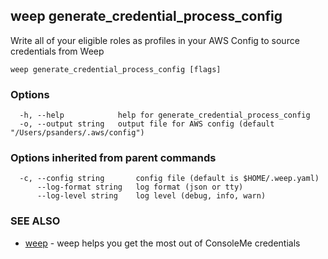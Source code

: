 ## weep generate_credential_process_config

Write all of your eligible roles as profiles in your AWS Config to source credentials from Weep

```
weep generate_credential_process_config [flags]
```

### Options

```
  -h, --help            help for generate_credential_process_config
  -o, --output string   output file for AWS config (default "/Users/psanders/.aws/config")
```

### Options inherited from parent commands

```
  -c, --config string       config file (default is $HOME/.weep.yaml)
      --log-format string   log format (json or tty)
      --log-level string    log level (debug, info, warn)
```

### SEE ALSO

* [weep](weep.md)	 - weep helps you get the most out of ConsoleMe credentials

